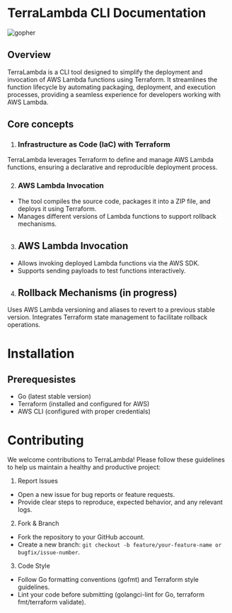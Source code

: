 # TerraLambda CLI Documentation
![gopher](https://github.com/user-attachments/assets/574a1305-a556-43f8-a832-be42da9240fa)

## Overview 
TerraLambda is a CLI tool designed to simplify the deployment and invocation of AWS Lambda functions using Terraform. It streamlines the function lifecycle by automating packaging, deployment, and execution processes, providing a seamless experience for developers working with AWS Lambda.
## Core concepts 
1. ### Infrastructure as Code (IaC) with Terraform
  TerraLambda leverages Terraform to define and manage AWS Lambda functions, ensuring a declarative and reproducible deployment process.

2. ### AWS Lambda Invocation 
- The tool compiles the source code, packages it into a ZIP file, and deploys it using Terraform.
- Manages different versions of Lambda functions to support rollback mechanisms.

3. ## AWS Lambda Invocation
- Allows invoking deployed Lambda functions via the AWS SDK.
- Supports sending payloads to test functions interactively.

4. ## Rollback Mechanisms (in progress) 
Uses AWS Lambda versioning and aliases to revert to a previous stable version.
Integrates Terraform state management to facilitate rollback operations.

# Installation 
## Prerequesistes 
- Go (latest stable version)
- Terraform (installed and configured for AWS)
- AWS CLI (configured with proper credentials)

# Contributing
We welcome contributions to TerraLambda! Please follow these guidelines to help us maintain a healthy and productive project:
1. Report Issues
- Open a new issue for bug reports or feature requests.
- Provide clear steps to reproduce, expected behavior, and any relevant logs.

2. Fork & Branch

- Fork the repository to your GitHub account.
- Create a new branch: `git checkout -b feature/your-feature-name or bugfix/issue-number`.

3. Code Style

- Follow Go formatting conventions (gofmt) and Terraform style guidelines.
- Lint your code before submitting (golangci-lint for Go, terraform fmt/terraform validate).
